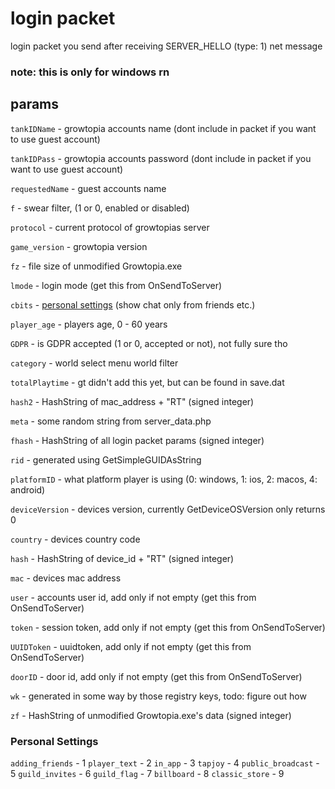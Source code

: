 # login packet

login packet you send after receiving SERVER_HELLO (type: 1) net message

### note: this is only for windows rn

## params
`tankIDName` - growtopia accounts name (dont include in packet if you want to use guest account)

`tankIDPass` - growtopia accounts password (dont include in packet if you want to use guest account)

`requestedName` - guest accounts name

`f` - swear filter, (1 or 0, enabled or disabled)

`protocol` - current protocol of growtopias server

`game_version` - growtopia version

`fz` - file size of unmodified Growtopia.exe

`lmode` - login mode (get this from OnSendToServer)

`cbits` - [personal settings](https://github.com/iProB1/Growtopia-DOCS/edit/main/packets/outgoing/generictexts/login.md#) (show chat only from friends etc.)

`player_age` - players age, 0 - 60 years

`GDPR` - is GDPR accepted (1 or 0, accepted or not), not fully sure tho

`category` - world select menu world filter

`totalPlaytime` - gt didn't add this yet, but can be found in save.dat

`hash2` - HashString of mac_address + "RT" (signed integer)

`meta` - some random string from server_data.php

`fhash` - HashString of all login packet params (signed integer)

`rid` - generated using GetSimpleGUIDAsString

`platformID` - what platform player is using (0: windows, 1: ios, 2: macos, 4: android)

`deviceVersion` - devices version, currently GetDeviceOSVersion only returns 0

`country` - devices country code

`hash` - HashString of device_id + "RT" (signed integer)

`mac` - devices mac address

`user` - accounts user id, add only if not empty (get this from OnSendToServer)

`token` - session token, add only if not empty (get this from OnSendToServer)

`UUIDToken` - uuidtoken, add only if not empty (get this from OnSendToServer)

`doorID` - door id, add only if not empty (get this from OnSendToServer)

`wk` - generated in some way by those registry keys, todo: figure out how

`zf` - HashString of unmodified Growtopia.exe's data (signed integer)

### Personal Settings
`adding_friends` - 1
`player_text` - 2
`in_app` - 3
`tapjoy` - 4
`public_broadcast` - 5
`guild_invites` - 6
`guild_flag` - 7
`billboard` - 8
`classic_store` - 9

